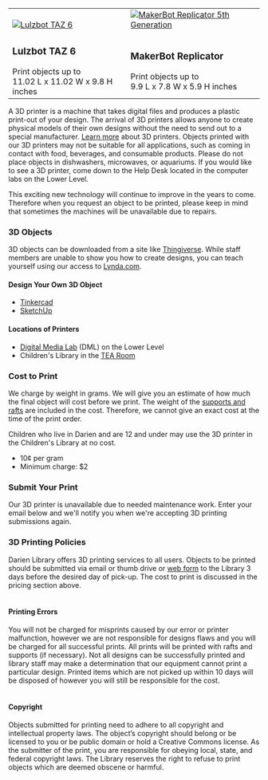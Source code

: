 <div class="table-responsive">
  <table class="table">
   <tbody>
      <tr>
         <td style="vertical-align:bottom">
            <a href="https://dar.to/2s9jZ4z"><img class="img-responsive" alt="Lulzbot TAZ 6" title="Lulzbot TAZ 6 Credit: Lulzbot®" src="/uploads/equipment/lulzbot_TAZ.jpg" /></a>
         </td>
         <td style="vertical-align:bottom">
            <a href="https://dar.to/2s9sUmC"><img class="img-responsive" alt="MakerBot Replicator 5th Generation" title="MakerBot Replicator 5th Generation Credit: MakerBot®" src="/uploads/equipment/makerbot_replicator.gif" /></a>
         </td>
      </tr>
      <tr>
         <td>
            <h3>Lulzbot TAZ 6</h3>
         Print objects up to
         <br />
         11.02 L x 11.02 W x 9.8 H inches
         </td>
         <td>
            <h3>MakerBot Replicator</h3>
         Print objects up to
         <br /> 
         9.9 L x 7.8 W x 5.9 H inches
      </td>
      </tr>
   </tbody>
  </table>
</div>

<div class="margin-bottom-20"></div>

A 3D printer is a machine that takes digital files and produces a plastic print-out of your design. The arrival of 3D printers allows anyone to create physical models of their own designs without the need to send out to a special manufacturer. [Learn more](http://www.3dprinter.net/reference/what-is-3d-printing "Learn more about 3D Printers") about 3D printers. Objects printed with our 3D printers may not be suitable for all applications, such as coming in contact with food, beverages, and consumable products. Please do not place objects in dishwashers, microwaves, or aquariums. If you would like to see a 3D printer, come down to the Help Desk located in the computer labs on the Lower Level.

This exciting new technology will continue to improve in the years to come. Therefore when you request an object to be printed, please keep in mind that sometimes the machines will be unavailable due to repairs.

<div class="margin-bottom-30"></div>

<div class="row">

<div class="col-md-4">

### 3D Objects

3D objects can be downloaded from a site like [Thingiverse](http://thingiverse.com "Thingiverse"). While staff members are unable to show you how to create designs, you can teach yourself using our access to [Lynda.com](https://www.lynda.com/portal/sip?org=darienlibrary.org "Lynda.com").

#### Design Your Own 3D Object

* [Tinkercad](http://tinkercad.com/ "Tinkercad")
* [SketchUp](http://www.sketchup.com/ "Sketch")


#### Locations of Printers

* [Digital Media Lab](/dml "Digital Media Lab") (DML) on the Lower Level
* Children's Library in the [TEA Room](/tearoom "TEA Room") 
</div>

<div class="col-md-4">

### Cost to Print

We charge by weight in grams. We will give you an estimate of how much the final object will cost before we print. The weight of the [supports and rafts](https://www.simplify3d.com/support/tutorials/rafts-skirts-and-brims/ "Supports and rafts") are included in the cost. Therefore, we cannot give an exact cost at the time of the print order. 

Children who live in Darien and are 12 and under may use the 3D printer in the Children's Library at no cost.

* 10¢ per gram
* Minimum charge: $2

</div>
<div class="col-md-4">

### Submit Your Print

Our 3D printer is unavailable due to needed maintenance work. Enter your email below and we'll notify you when we're accepting 3D printing submissions again. 
<script type="text/javascript" src="https://form.jotform.com/jsform/80075731679161"></script>
</div>
</div>
<div class="margin-bottom-30"></div>

### 3D Printing Policies
Darien Library offers 3D printing services to all users. Objects to be printed should be submitted via email or thumb drive or [web form](/3D-print-request "Web form") to the Library 3 days before the desired day of pick-up. The cost to print is discussed in the pricing section above.
<br />
<br />

#### Printing Errors    
You will not be charged for misprints caused by our error or printer malfunction, however we are not responsible for designs flaws and you will be charged for all successful prints. All prints will be printed with rafts and supports (if necessary).  Not all designs can be successfully printed and library staff may make a determination that our equipment cannot print a particular design. Printed items which are not picked up within 10 days will be disposed of however you will still be responsible for the cost.
<br />
<br />

#### Copyright    
Objects submitted for printing need to adhere to all copyright and intellectual property laws. The object’s copyright should belong or be licensed to you or be public domain or hold a Creative Commons license. As the submitter of the print, you are responsible for obeying local, state, and federal copyright laws. The Library reserves the right to refuse to print objects which are deemed obscene or harmful.

<div class="margin-bottom-20"></div>